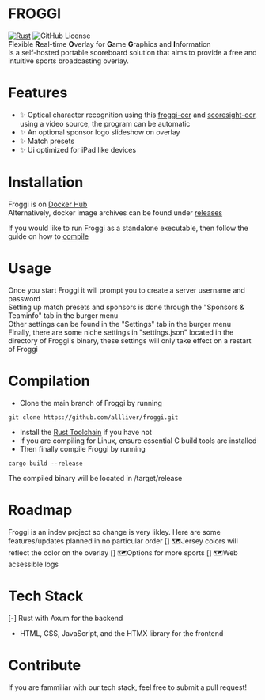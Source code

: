 # FROGGI
[![Rust](https://github.com/AllLiver/Froggi/actions/workflows/rust.yml/badge.svg)](https://github.com/AllLiver/Froggi/actions/workflows/rust.yml)
![GitHub License](https://img.shields.io/github/license/allliver/froggi)  
**F**lexible **R**eal-time **O**verlay for **G**ame **G**raphics and **I**nformation  
Is a self-hosted portable scoreboard solution that aims to provide a free and intuitive sports broadcasting overlay.

# Features
- ✨ Optical character recognition using this [froggi-ocr](https://github.com/AllLiver/froggi-ocr) and [scoresight-ocr](https://github.com/locaal-ai/scoresight), using a video source, the program can be automatic
- ✨ An optional sponsor logo slideshow on overlay
- ✨ Match presets
- ✨ Ui optimized for iPad like devices

# Installation
Froggi is on [Docker Hub](https://hub.docker.com/repository/docker/allliver/froggi/general)  
Alternatively, docker image archives can be found under [releases](https://github.com/AllLiver/Froggi/releases)  
  
If you would like to run Froggi as a standalone executable, then follow the guide on how to [compile](https://github.com/AllLiver/Froggi/edit/dev/README.md#compilation)

# Usage
Once you start Froggi it will prompt you to create a server username and password  
Setting up match presets and sponsors is done through the "Sponsors & Teaminfo" tab in the burger menu  
Other settings can be found in the "Settings" tab in the burger menu  
Finally, there are some niche settings in "settings.json" located in the directory of Froggi's binary, these settings will only take effect on a restart of Froggi  

# Compilation 
- Clone the main branch of Froggi by running
```
git clone https://github.com/allliver/froggi.git
```
- Install the [Rust Toolchain](https://rustup.rs/ "rustup") if you have not
- If you are compiling for Linux, ensure essential C build tools are installed
- Then finally compile Froggi by running
```
cargo build --release
```
The compiled binary will be located in /target/release

# Roadmap
Froggi is an indev project so change is very likley.
Here are some features/updates planned in no particular order
 [] 🗺️Jersey colors will reflect the color on the overlay
 [] 🗺️Options for more sports
 [] 🗺️Web acsessible logs

# Tech Stack
 [-] Rust with Axum for the backend
 - HTML, CSS, JavaScript, and the HTMX library for the frontend

# Contribute
If you are fammiliar with our tech stack, feel free to submit a pull request!
